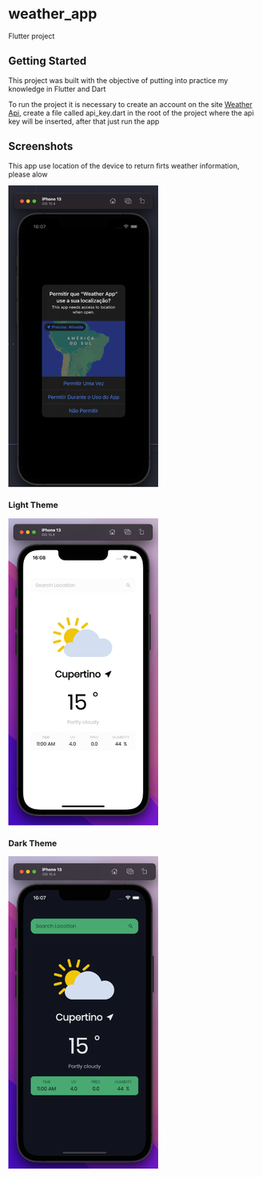 # weather_app

Flutter project

## Getting Started

This project was built with the objective of putting into practice my knowledge in Flutter and Dart

To run the project it is necessary to create an account on the site
[Weather Api](https://www.weatherapi.com), create a file called api_key.dart in the root of the project where the api key will be inserted, after that just run the app

## Screenshots

This app use location of the device to return firts weather information, please alow

[<img src="doc_images/location.png" width="300">](doc_images/location.png)

### Light Theme

[<img src="doc_images/light_theme.png" width="300">](doc_images/light_theme.png)

### Dark Theme

[<img src="doc_images/dark_theme.png" width="300">](doc_images/dark_theme.png)
